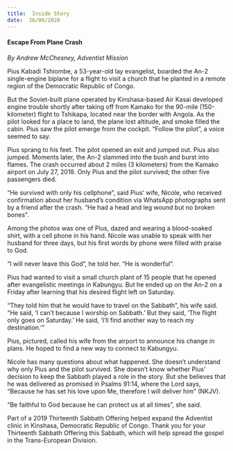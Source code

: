 ```yaml
---
title:  Inside Story
date:  26/06/2020
---
```


#### Escape From Plane Crash

_By Andrew McChesney, Adventist Mission_

Pius Kabadi Tshiombe, a 53-year-old lay evangelist, boarded the An-2 single-engine biplane for a flight to visit a church that he planted in a remote region of the Democratic Republic of Congo.

But the Soviet-built plane operated by Kinshasa-based Air Kasai developed engine trouble shortly after taking off from Kamako for the 90-mile (150-kilometer) flight to Tshikapa, located near the border with Angola. As the pilot looked for a place to land, the plane lost altitude, and smoke filled the cabin. Pius saw the pilot emerge from the cockpit. “Follow the pilot”, a voice seemed to say.

Pius sprang to his feet. The pilot opened an exit and jumped out. Pius also jumped. Moments later, the An-2 slammed into the bush and burst into flames. The crash occurred about 2 miles (3 kilometers) from the Kamako airport on July 27, 2018. Only Pius and the pilot survived; the other five passengers died.

“He survived with only his cellphone”, said Pius’ wife, Nicole, who received confirmation about her husband’s condition via WhatsApp photographs sent by a friend after the crash. “He had a head and leg wound but no broken bones”.

Among the photos was one of Pius, dazed and wearing a blood-soaked shirt, with a cell phone in his hand. Nicole was unable to speak with her husband for three days, but his first words by phone were filled with praise to God.

“I will never leave this God”, he told her. “He is wonderful”.

Pius had wanted to visit a small church plant of 15 people that he opened after evangelistic meetings in Kabungyu. But he ended up on the An-2 on a Friday after learning that his desired flight left on Saturday.

“They told him that he would have to travel on the Sabbath”, his wife said. “He said, ‘I can’t because I worship on Sabbath.’ But they said, ‘The flight only goes on Saturday.’ He said, ‘I’ll find another way to reach my destination.’”

Pius, pictured, called his wife from the airport to announce his change in plans. He hoped to find a new way to connect to Kabungyu.

Nicole has many questions about what happened. She doesn’t understand why only Pius and the pilot survived. She doesn’t know whether Pius’ decision to keep the Sabbath played a role in the story. But she believes that he was delivered as promised in Psalms 91:14, where the Lord says, “Because he has set his love upon Me, therefore I will deliver him” (NKJV).

“Be faithful to God because he can protect us at all times”, she said.

Part of a 2019 Thirteenth Sabbath Offering helped expand the Adventist clinic in Kinshasa, Democratic Republic of Congo. Thank you for your Thirteenth Sabbath Offering this Sabbath, which will help spread the gospel in the Trans-European Division.